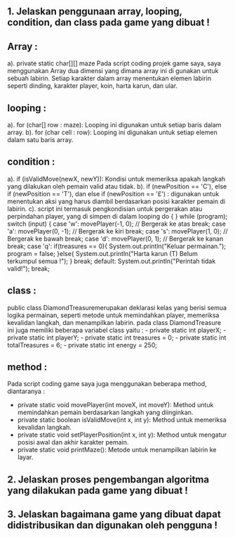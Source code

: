 ## 1. Jelaskan penggunaan array, looping, condition, dan class pada game yang dibuat !
## Array : 
  a). private static char[][] maze
       Pada script coding projek game saya, saya menggunakan Array dua dimensi yang dimana array ini di gunakan untuk sebuah labirin. Setiap karakter dalam array menentukan elemen labirin seperti dinding, karakter player, koin, harta karun, dan ular.

## looping : 
  a). for (char[] row : maze): Looping ini digunakan untuk setiap baris dalam array. 
  b). for (char cell : row): Looping ini digunakan untuk setiap elemen dalam satu baris array.

## condition : 
  a). if (isValidMove(newX, newY)): Kondisi untuk memeriksa apakah langkah yang dilakukan oleh pemain valid atau tidak.
  b). if (newPosition == 'C'), else if (newPosition == 'T'), dan else if (newPosition == '£') : digunakan untuk menentukan aksi yang harus diambil berdasarkan posisi karakter pemain di labirin.
  c).  script ini termasuk pengkondisian untuk pergerakan atau perpindahan player, yang di simpen di dalam looping  do {  } while (program);
           switch (input) {
                case 'w': 
                       movePlayer(-1, 0); // Bergerak ke atas
                break;
                case 'a':
                    movePlayer(0, -1); // Bergerak ke kiri
                break;
               case 's':
                   movePlayer(1, 0); // Bergerak ke bawah
               break;
               case 'd':
                   movePlayer(0, 1); // Bergerak ke kanan
              break;
              case 'q':
                    if(treasures == 0){
                        System.out.println("Keluar permainan.");
                        program = false;
                   }else{
                        System.out.println("Harta karun (T) Belum terkumpul semua !");
                   }
                   break;
                   default:
                   System.out.println("Perintah tidak valid!");
                   break;
## class : 
  public class DiamondTreasuremerupakan deklarasi kelas yang berisi semua logika permainan, seperti metode untuk memindahkan player, memeriksa kevalidan langkah, dan menampilkan labirin.
            pada class DiamondTreasure ini juga memiliki beberapa variabel class yaitu : 
               - private static int playerX; 
               - private static int playerY;
               - private static int treasures = 0;
               - private static int totalTreasures = 6;
               - private static int energy = 250;
## method : 
  Pada script coding game saya juga menggunakan beberapa method, diantaranya : 
- private static void movePlayer(int moveX, int moveY): Method untuk memindahkan pemain berdasarkan langkah yang diinginkan.
- private static boolean isValidMove(int x, int y): Method untuk memeriksa kevalidan langkah.
- private static void setPlayerPosition(int x, int y): Method untuk mengatur posisi awal dan akhir karakter pemain.
- private static void printMaze(): Metode untuk menampilkan labirin ke layar.

## 2. Jelaskan proses pengembangan algoritma yang dilakukan pada game yang dibuat !
## 3. Jelaskan bagaimana game yang dibuat dapat didistribusikan dan digunakan oleh pengguna !
